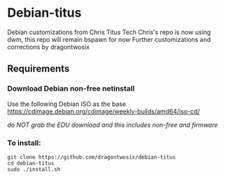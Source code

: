 # Debian-titus
Debian customizations from Chris Titus Tech
Chris's repo is now using dwm, this repo will remain bspawn for now
Further customizations and corrections by dragontwosix
 
## Requirements

### Download Debian non-free netinstall

Use the following Debian ISO as the base <https://cdimage.debian.org/cdimage/weekly-builds/amd64/iso-cd/>

*do NOT grab the EDU download and this includes non-free and firmware*
### To install:

```
git clone https://github.com/dragontwosix/debian-titus
cd debian-titus
sudo ./install.sh
```

